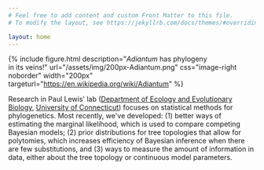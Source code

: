 ```yaml
---
# Feel free to add content and custom Front Matter to this file.
# To modify the layout, see https://jekyllrb.com/docs/themes/#overriding-theme-defaults

layout: home
---
```

{% include figure.html description="<em>Adiantum</em> has phylogeny<br/>in its veins!" url="/assets/img/200px-Adiantum.png" css="image-right noborder" width="200px" targeturl="https://en.wikipedia.org/wiki/Adiantum" %}

Research in Paul Lewis' lab ([Department of Ecology and Evolutionary Biology](https://www.eeb.uconn.edu/), [University of Connecticut](https://www.uconn.edu/)) focuses on statistical methods for phylogenetics. 
Most recently, we've developed: (1) better ways of estimating the marginal likelihood,
which is used to compare competing Bayesian models; (2) prior distributions for tree
topologies that allow for polytomies, which increases efficiency of Bayesian inference
when there are few substitutions, and (3) ways to measure the amount of information 
in data, either about the tree topology or continuous model parameters.


